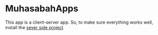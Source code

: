 # MuhasabahApps

This app is a client-server app. So, to make sure everything works well, install the [sever side project](https://github.com/ibnujakaria/muhasabah-api)
